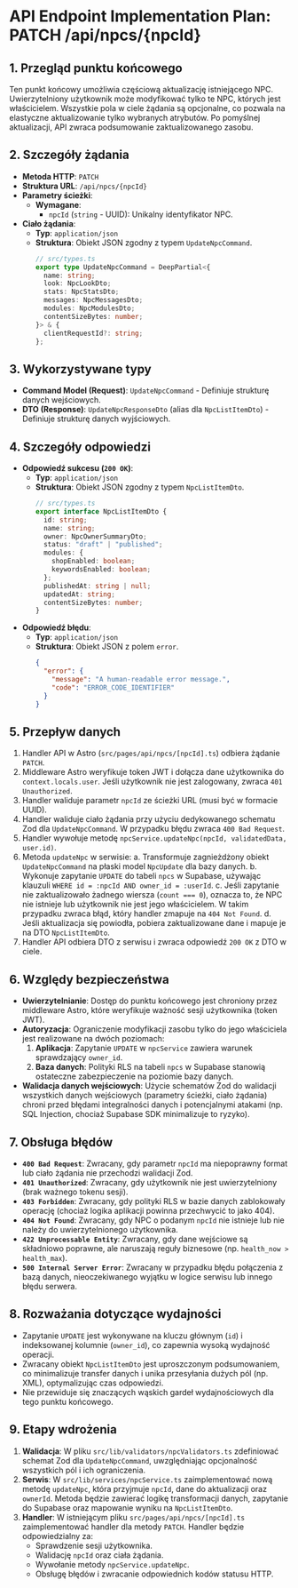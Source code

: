 # API Endpoint Implementation Plan: PATCH /api/npcs/{npcId}

## 1. Przegląd punktu końcowego

Ten punkt końcowy umożliwia częściową aktualizację istniejącego NPC. Uwierzytelniony użytkownik może modyfikować tylko te NPC, których jest właścicielem. Wszystkie pola w ciele żądania są opcjonalne, co pozwala na elastyczne aktualizowanie tylko wybranych atrybutów. Po pomyślnej aktualizacji, API zwraca podsumowanie zaktualizowanego zasobu.

## 2. Szczegóły żądania

- **Metoda HTTP**: `PATCH`
- **Struktura URL**: `/api/npcs/{npcId}`
- **Parametry ścieżki**:
  - **Wymagane**:
    - `npcId` (`string` - UUID): Unikalny identyfikator NPC.
- **Ciało żądania**:
  - **Typ**: `application/json`
  - **Struktura**: Obiekt JSON zgodny z typem `UpdateNpcCommand`.
    ```typescript
    // src/types.ts
    export type UpdateNpcCommand = DeepPartial<{
      name: string;
      look: NpcLookDto;
      stats: NpcStatsDto;
      messages: NpcMessagesDto;
      modules: NpcModulesDto;
      contentSizeBytes: number;
    }> & {
      clientRequestId?: string;
    };
    ```

## 3. Wykorzystywane typy

- **Command Model (Request)**: `UpdateNpcCommand` - Definiuje strukturę danych wejściowych.
- **DTO (Response)**: `UpdateNpcResponseDto` (alias dla `NpcListItemDto`) - Definiuje strukturę danych wyjściowych.

## 4. Szczegóły odpowiedzi

- **Odpowiedź sukcesu (`200 OK`)**:
  - **Typ**: `application/json`
  - **Struktura**: Obiekt JSON zgodny z typem `NpcListItemDto`.
    ```typescript
    // src/types.ts
    export interface NpcListItemDto {
      id: string;
      name: string;
      owner: NpcOwnerSummaryDto;
      status: "draft" | "published";
      modules: {
        shopEnabled: boolean;
        keywordsEnabled: boolean;
      };
      publishedAt: string | null;
      updatedAt: string;
      contentSizeBytes: number;
    }
    ```
- **Odpowiedź błędu**:
  - **Typ**: `application/json`
  - **Struktura**: Obiekt JSON z polem `error`.
    ```json
    {
      "error": {
        "message": "A human-readable error message.",
        "code": "ERROR_CODE_IDENTIFIER"
      }
    }
    ```

## 5. Przepływ danych

1. Handler API w Astro (`src/pages/api/npcs/[npcId].ts`) odbiera żądanie `PATCH`.
2. Middleware Astro weryfikuje token JWT i dołącza dane użytkownika do `context.locals.user`. Jeśli użytkownik nie jest zalogowany, zwraca `401 Unauthorized`.
3. Handler waliduje parametr `npcId` ze ścieżki URL (musi być w formacie UUID).
4. Handler waliduje ciało żądania przy użyciu dedykowanego schematu Zod dla `UpdateNpcCommand`. W przypadku błędu zwraca `400 Bad Request`.
5. Handler wywołuje metodę `npcService.updateNpc(npcId, validatedData, user.id)`.
6. Metoda `updateNpc` w serwisie:
   a. Transformuje zagnieżdżony obiekt `UpdateNpcCommand` na płaski model `NpcUpdate` dla bazy danych.
   b. Wykonuje zapytanie `UPDATE` do tabeli `npcs` w Supabase, używając klauzuli `WHERE id = :npcId AND owner_id = :userId`.
   c. Jeśli zapytanie nie zaktualizowało żadnego wiersza (`count === 0`), oznacza to, że NPC nie istnieje lub użytkownik nie jest jego właścicielem. W takim przypadku zwraca błąd, który handler zmapuje na `404 Not Found`.
   d. Jeśli aktualizacja się powiodła, pobiera zaktualizowane dane i mapuje je na DTO `NpcListItemDto`.
7. Handler API odbiera DTO z serwisu i zwraca odpowiedź `200 OK` z DTO w ciele.

## 6. Względy bezpieczeństwa

- **Uwierzytelnianie**: Dostęp do punktu końcowego jest chroniony przez middleware Astro, które weryfikuje ważność sesji użytkownika (token JWT).
- **Autoryzacja**: Ograniczenie modyfikacji zasobu tylko do jego właściciela jest realizowane na dwóch poziomach:
  1. **Aplikacja**: Zapytanie `UPDATE` w `npcService` zawiera warunek sprawdzający `owner_id`.
  2. **Baza danych**: Polityki RLS na tabeli `npcs` w Supabase stanowią ostateczne zabezpieczenie na poziomie bazy danych.
- **Walidacja danych wejściowych**: Użycie schematów Zod do walidacji wszystkich danych wejściowych (parametry ścieżki, ciało żądania) chroni przed błędami integralności danych i potencjalnymi atakami (np. SQL Injection, chociaż Supabase SDK minimalizuje to ryzyko).

## 7. Obsługa błędów

- **`400 Bad Request`**: Zwracany, gdy parametr `npcId` ma niepoprawny format lub ciało żądania nie przechodzi walidacji Zod.
- **`401 Unauthorized`**: Zwracany, gdy użytkownik nie jest uwierzytelniony (brak ważnego tokenu sesji).
- **`403 Forbidden`**: Zwracany, gdy polityki RLS w bazie danych zablokowały operację (chociaż logika aplikacji powinna przechwycić to jako 404).
- **`404 Not Found`**: Zwracany, gdy NPC o podanym `npcId` nie istnieje lub nie należy do uwierzytelnionego użytkownika.
- **`422 Unprocessable Entity`**: Zwracany, gdy dane wejściowe są składniowo poprawne, ale naruszają reguły biznesowe (np. `health_now > health_max`).
- **`500 Internal Server Error`**: Zwracany w przypadku błędu połączenia z bazą danych, nieoczekiwanego wyjątku w logice serwisu lub innego błędu serwera.

## 8. Rozważania dotyczące wydajności

- Zapytanie `UPDATE` jest wykonywane na kluczu głównym (`id`) i indeksowanej kolumnie (`owner_id`), co zapewnia wysoką wydajność operacji.
- Zwracany obiekt `NpcListItemDto` jest uproszczonym podsumowaniem, co minimalizuje transfer danych i unika przesyłania dużych pól (np. XML), optymalizując czas odpowiedzi.
- Nie przewiduje się znaczących wąskich gardeł wydajnościowych dla tego punktu końcowego.

## 9. Etapy wdrożenia

1. **Walidacja**: W pliku `src/lib/validators/npcValidators.ts` zdefiniować schemat Zod dla `UpdateNpcCommand`, uwzględniając opcjonalność wszystkich pól i ich ograniczenia.
2. **Serwis**: W `src/lib/services/npcService.ts` zaimplementować nową metodę `updateNpc`, która przyjmuje `npcId`, dane do aktualizacji oraz `ownerId`. Metoda będzie zawierać logikę transformacji danych, zapytanie do Supabase oraz mapowanie wyniku na `NpcListItemDto`.
3. **Handler**: W istniejącym pliku `src/pages/api/npcs/[npcId].ts` zaimplementować handler dla metody `PATCH`. Handler będzie odpowiedzialny za:
   - Sprawdzenie sesji użytkownika.
   - Walidację `npcId` oraz ciała żądania.
   - Wywołanie metody `npcService.updateNpc`.
   - Obsługę błędów i zwracanie odpowiednich kodów statusu HTTP.
